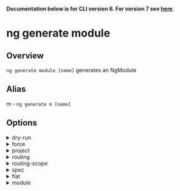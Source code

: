 <!-- Links in /docs/documentation should NOT have `.md` at the end, because they end up in our wiki at release. -->
**Documentation below is for CLI version 6. For version 7 see [here](https://angular.io/cli/generate)**.

# ng generate module

## Overview
`ng generate module [name]` generates an NgModule

## Alias
m - `ng generate m [name]`

## Options
<details>
  <summary>dry-run</summary>
  <p>
    <code>--dry-run</code> (alias: <code>-d</code>)
  </p>
  <p>
    Run through without making any changes.
  </p>
</details>
<details>
  <summary>force</summary>
  <p>
    <code>--force</code> (alias: <code>-f</code>)
  </p>
  <p>
    Forces overwriting of files.
  </p>
</details>
<details>
  <summary>project</summary>
  <p>
    <code>--project</code>
  </p>
  <p>
    The name of the project.
  </p>
</details>
<details>
  <summary>routing</summary>
  <p>
    <code>--routing</code>
  </p>
  <p>
    Generates a routing module.
  </p>
</details>
<details>
  <summary>routing-scope</summary>
  <p>
    <code>--routing-scope</code>
  </p>
  <p>
    The scope for the generated routing.
  </p>
</details>
<details>
  <summary>spec</summary>
  <p>
    <code>--spec</code>
  </p>
  <p>
    Specifies if a spec file is generated.
  </p>
</details>
<details>
  <summary>flat</summary>
  <p>
    <code>--flat</code>
  </p>
  <p>
    Flag to indicate if a dir is created.
  </p>
</details>
<details>
  <summary>module</summary>
  <p>
    <code>--module</code> (alias: <code>-m</code>)
  </p>
  <p>
    Allows specification of the declaring module.
  </p>
</details>
